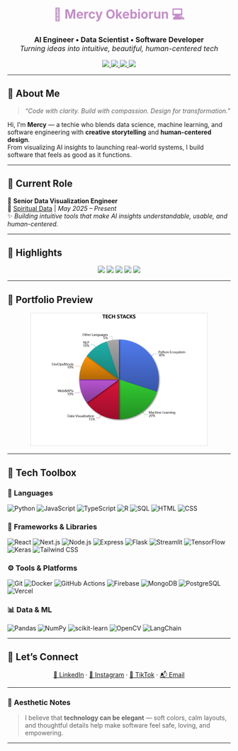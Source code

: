 <!-- 💗 Soft Pink & Purple GitHub Profile README for Mercy Okebiorun -->

<h1 align="center" style="color:#C38EC7">🌸 Mercy Okebiorun 💻</h1>

<p align="center" style="font-size:16px">
  <b>AI Engineer • Data Scientist • Software Developer</b><br>
  <em>Turning ideas into intuitive, beautiful, human-centered tech</em>
</p>

<p align="center">
  <a href="https://www.linkedin.com/in/mercy-okebiorun" target="_blank">
    <img src="https://img.shields.io/badge/LinkedIn-%23C38EC7.svg?&style=flat-square&logo=linkedin&logoColor=white" />
  </a>
  <a href="https://www.instagram.com/kiki__mercy" target="_blank">
    <img src="https://img.shields.io/badge/Instagram-FFB6C1?logo=instagram&logoColor=white&style=flat-square" />
  </a>
  <a href="https://www.tiktok.com/@kiki__mercy" target="_blank">
    <img src="https://img.shields.io/badge/TikTok-black?logo=tiktok&logoColor=white&style=flat-square" />
  </a>
  <a href="mailto:mercyokebiorun@gmail.com">
    <img src="https://img.shields.io/badge/Gmail-EA4AAA?logo=gmail&logoColor=white&style=flat-square" />
  </a>
</p>

---

## 💖 About Me

> *“Code with clarity. Build with compassion. Design for transformation.”*

Hi, I’m **Mercy** — a techie who blends data science, machine learning, and software engineering with **creative storytelling** and **human-centered design**.  
From visualizing AI insights to launching real-world systems, I build software that feels as good as it functions.

---

## 💼 Current Role

🎨 **Senior Data Visualization Engineer**  
📍 [Spiritual Data](https://spiritualdata.org) | *May 2025 – Present*  
✨ *Building intuitive tools that make AI insights understandable, usable, and human-centered.*

---

## 🌟 Highlights

<p align="center">
  <img src="https://img.shields.io/badge/Real-time ML Dashboards-FFC0CB?style=for-the-badge&logo=tableau&logoColor=white" />
  <img src="https://img.shields.io/badge/IEEE Innovation Award-Winner-A678B4?style=for-the-badge&logo=ieee&logoColor=white" />
  <img src="https://img.shields.io/badge/NLP & CV for Health & Hiring-FF69B4?style=for-the-badge&logo=openai&logoColor=white" />
  <img src="https://img.shields.io/badge/Inventory System-Tokyo Computers-FFB6C1?style=for-the-badge&logo=react&logoColor=white" />
  <img src="https://img.shields.io/badge/FreelanceHub Demo-Launched-C38EC7?style=for-the-badge&logo=vercel&logoColor=white" />
</p>

---

## 💫 Portfolio Preview

<p align="center">
  <!-- Replace with your own demo images -->
  <img src="https://github.com/kikibyt/kikibyt-/blob/main/ChartGo_20250528104431.png" width="400px" alt="Tech Pie Chart" />
  <!-- <img src="https://your-image-link.com/inventory-demo.png" width="400px"/> -->
</p>

---

## 🧁 Tech Toolbox

### 💬 Languages
![Python](https://img.shields.io/badge/-Python-C38EC7?logo=python&logoColor=white&style=flat)
![JavaScript](https://img.shields.io/badge/-JavaScript-FFB6C1?logo=javascript&logoColor=white&style=flat)
![TypeScript](https://img.shields.io/badge/-TypeScript-8A2BE2?logo=typescript&logoColor=white&style=flat)
![R](https://img.shields.io/badge/-R-DB7093?logo=r&logoColor=white&style=flat)
![SQL](https://img.shields.io/badge/-SQL-9370DB?logo=postgresql&logoColor=white&style=flat)
![HTML](https://img.shields.io/badge/-HTML5-FC8EAC?logo=html5&logoColor=white&style=flat)
![CSS](https://img.shields.io/badge/-CSS3-E6A8D7?logo=css3&logoColor=white&style=flat)

### 🧠 Frameworks & Libraries
![React](https://img.shields.io/badge/-React-BA55D3?logo=react&logoColor=white&style=flat)
![Next.js](https://img.shields.io/badge/-Next.js-3B0A55?logo=nextdotjs&logoColor=white&style=flat)
![Node.js](https://img.shields.io/badge/-Node.js-A678B4?logo=node.js&logoColor=white&style=flat)
![Express](https://img.shields.io/badge/-Express-9370DB?logo=express&logoColor=white&style=flat)
![Flask](https://img.shields.io/badge/-Flask-8A2BE2?logo=flask&logoColor=white&style=flat)
![Streamlit](https://img.shields.io/badge/-Streamlit-FF69B4?logo=streamlit&logoColor=white&style=flat)
![TensorFlow](https://img.shields.io/badge/-TensorFlow-FF6F61?logo=tensorflow&logoColor=white&style=flat)
![Keras](https://img.shields.io/badge/-Keras-FF1493?logo=keras&logoColor=white&style=flat)
![Tailwind CSS](https://img.shields.io/badge/-TailwindCSS-DB70C3?logo=tailwindcss&logoColor=white&style=flat)

### ⚙️ Tools & Platforms
![Git](https://img.shields.io/badge/-Git-FF69B4?logo=git&logoColor=white&style=flat)
![Docker](https://img.shields.io/badge/-Docker-BA55D3?logo=docker&logoColor=white&style=flat)
![GitHub Actions](https://img.shields.io/badge/-CI/CD-A678B4?logo=githubactions&logoColor=white&style=flat)
![Firebase](https://img.shields.io/badge/-Firebase-FFA07A?logo=firebase&logoColor=white&style=flat)
![MongoDB](https://img.shields.io/badge/-MongoDB-AC85C7?logo=mongodb&logoColor=white&style=flat)
![PostgreSQL](https://img.shields.io/badge/-PostgreSQL-9370DB?logo=postgresql&logoColor=white&style=flat)
![Vercel](https://img.shields.io/badge/-Vercel-FFC0CB?logo=vercel&logoColor=white&style=flat)

### 📊 Data & ML
![Pandas](https://img.shields.io/badge/-Pandas-FFC0CB?logo=pandas&logoColor=white&style=flat)
![NumPy](https://img.shields.io/badge/-NumPy-C38EC7?logo=numpy&logoColor=white&style=flat)
![scikit-learn](https://img.shields.io/badge/-Scikit_Learn-A678B4?logo=scikitlearn&logoColor=white&style=flat)
![OpenCV](https://img.shields.io/badge/-OpenCV-FF69B4?logo=opencv&logoColor=white&style=flat)
![LangChain](https://img.shields.io/badge/-LangChain-BA55D3?logo=openai&logoColor=white&style=flat)

---

## 💌 Let’s Connect

<p align="center">
  <a href="https://www.linkedin.com/in/mercy-okebiorun">💼 LinkedIn</a> · 
  <a href="https://www.instagram.com/kiki__mercy">📸 Instagram</a> · 
  <a href="https://www.tiktok.com/@kiki__mercy">🎥 TikTok</a> · 
  <a href="mailto:mercyokebiorun@gmail.com">📬 Email</a>
</p>

---

### 🦋 Aesthetic Notes

> I believe that **technology can be elegant** — soft colors, calm layouts, and thoughtful details help make software feel safe, loving, and empowering.

---